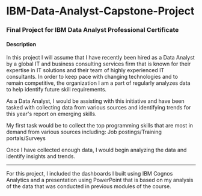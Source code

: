 # IBM-Data-Analyst-Capstone-Project
### Final Project for IBM Data Analyst Professional Certificate

#### Description
In this project I will assume that I have recently been hired as a Data Analyst by a global IT and business consulting services firm that is known for their expertise in IT solutions and their team of highly experienced IT consultants. In order to keep pace with changing technologies and to remain competitive, the organization I am a part of regularly analyzes data to help identify future skill requirements.

As a Data Analyst, I would be assisting with this initiative and have been tasked with collecting data from various sources and identifying trends for this year's report on emerging skills.

My first task would be to collect the top programming skills that are most in demand from various sources including: Job postings/Training portals/Surveys

Once I have collected enough data, I would begin analyzing the data and identify insights and trends.

---------------------------------------------------------------------------

For this project, I included the dashboards I built using IBM Cognos Analytics and a presentation using PowerPoint that is based on my analysis of the data that was conducted in previous modules of the course. 
